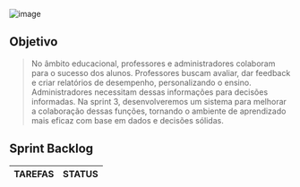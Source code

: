 ![image](https://github.com/Porygon-Users/API-Porygon/assets/145280630/fee6819b-02ba-42da-b3f0-ba30363a1ff9)


## Objetivo
> No âmbito educacional, professores e administradores colaboram para o sucesso dos alunos. Professores buscam avaliar, dar feedback e criar relatórios de desempenho, personalizando o ensino. Administradores necessitam dessas informações para decisões informadas. Na sprint 3, desenvolveremos um sistema para melhorar a colaboração dessas funções, tornando o ambiente de aprendizado mais eficaz com base em dados e decisões sólidas.


## Sprint Backlog
| TAREFAS | STATUS |
| :-----------: | :-----: |

